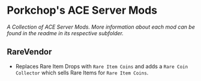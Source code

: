 # Porkchop's ACE Server Mods
*A Collection of ACE Server Mods. More information about each mod can be found in the readme in its respective subfolder.*

## RareVendor
- Replaces Rare Item Drops with `Rare Item Coins` and adds a `Rare Coin Collector` which sells Rare Items for `Rare Item Coins`.